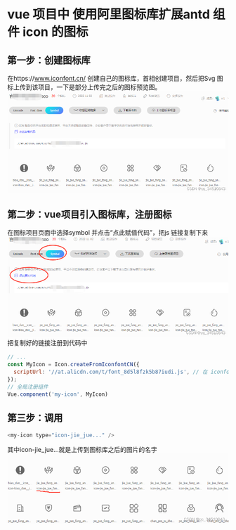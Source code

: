 # vue 项目中 使用阿里图标库扩展antd 组件 icon 的图标
## 第一步：创建图标库
在https://www.iconfont.cn/ 创建自己的图标库，首相创建项目，然后把Svg 图标上传到该项目，一下是部分上传完之后的图标预览图。
![alt text](images/image.png)


## 第二步：vue项目引入图标库，注册图标
在图标项目页面中选择symbol 并点击“点此赋值代码”，把js 链接复制下来
![alt text](images/image-1.png)
把复制好的链接注册到代码中
```js
// ...
const MyIcon = Icon.createFromIconfontCN({
  scriptUrl: '//at.alicdn.com/t/font_8d5l8fzk5b87iudi.js', // 在 iconfont.cn 上生成
});
// 全局注册组件
Vue.component('my-icon', MyIcon)
```

## 第三步：调用
```js
<my-icon type="icon-jie_jue..." />
```
其中icon-jie_jue...就是上传到图标库之后的图片的名字
![alt text](images/image-2.png)
